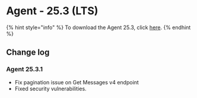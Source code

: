 # Agent - 25.3 (LTS)

{% hint style="info" %}
To download the Agent 25.3, click [here](https://static.symphony.com/agent/agent-25.3.1.zip).
{% endhint %}

## Change log

### Agent 25.3.1

* Fix pagination issue on Get Messages v4 endpoint
* Fixed security vulnerabilities.


